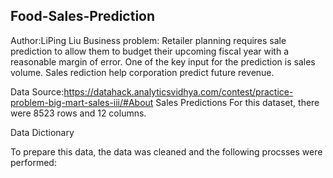 ## Food-Sales-Prediction

Author:LiPing Liu
Business problem: Retailer planning requires sale prediction to allow them to budget their upcoming fiscal year with a reasonable margin of error. One of the key input for the prediction is sales volume. Sales rediction help corporation predict future revenue.

Data Source:https://datahack.analyticsvidhya.com/contest/practice-problem-big-mart-sales-iii/#About
Sales Predictions 
For this dataset, there were 8523 rows and 12 columns.

Data Dictionary



To prepare this data, the data was cleaned and the following procsses were performed: 
